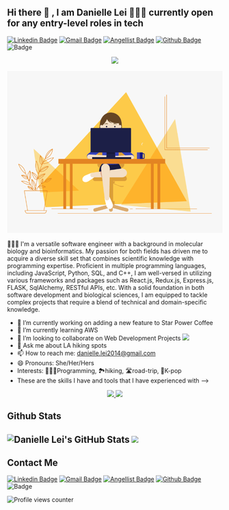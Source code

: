 <!-- ### Hi there 👋 -->
## Hi there 👋 , I am Danielle Lei 👩🏻‍💻 currently open for any entry-level roles in tech
[![Linkedin Badge](https://img.shields.io/badge/-Danielle_Lei-blue?style=flat&logo=Linkedin&logoColor=white&link=https://www.linkedin.com/in/danielle-lei/)](https://www.linkedin.com/in/danielle-lei/)
[![Gmail Badge](https://img.shields.io/badge/-danielle.lei2014@gmail.com-c14438?style=flat&logo=Gmail&logoColor=white&link=mailto:danielle.lei2014@gmail.com)](mailto:danielle.lei2014@gmail.com)
[![Angellist Badge](https://img.shields.io/badge/-Danielle_Lei-black?style=flat&logo=Angellist&logoColor=white&link=https://wellfound.com/u/danielle-lei)](https://wellfound.com/u/danielle-lei)
[![Github Badge](https://img.shields.io/badge/-daniellelei-black?style=flat&logo=Github&logoColor=white&link=https://github.com/daniellelei)](https://github.com/daniellelei)
![Badge](https://img.shields.io/badge/Portfolio-blue?style=flat&link=https://daniellelei.github.io/)

<p align="center">
  <a href="https://daniellelei.github.io/"><img src="https://readme-typing-svg.herokuapp.com?font=Fira+Code&color=e38422&background=fadd924D&size=25&center=true&vCenter=true&width=600&height=100&lines=Hi+there+👋+My+Name+is+Danielle+Lei;I+Am+a+Software+Engineer+👩🏻‍💻;"></a>
</p>
<p align="center">
  <img src = "https://github.com/daniellelei/daniellelei/blob/main/coding%20girl.gif?raw=true" style="width:650px">
</p>


👩🏻‍💻 I'm a versatile software engineer with a background in molecular biology and bioinformatics. My passion for both fields has driven me to acquire a diverse skill set that combines scientific knowledge with programming expertise. Proficient in multiple programming languages, including JavaScript, Python, SQL, and C++, I am well-versed in utilizing various frameworks and packages such as React.js, Redux.js, Express.js, FLASK, SqlAlchemy, RESTful APIs, etc. With a solid foundation in both software development and biological sciences, I am equipped to tackle complex projects that require a blend of technical and domain-specific knowledge.


- 🔭 I’m currently working on adding a new feature to Star Power Coffee
- 🌱 I’m currently learning AWS
- 👯 I’m looking to collaborate on Web Development Projects <img src="https://media.giphy.com/media/WUlplcMpOCEmTGBtBW/giphy.gif" width="30">
- 💬 Ask me about LA hiking spots
- 📫 How to reach me: danielle.lei2014@gmail.com
- 😄 Pronouns: She/Her/Hers
- Interests: 👩🏻‍💻Programming, 🏞️hiking,  🛣️road-trip, 🖤K-pop
- These are the skills I have and tools that I have experienced with
-->

<p align="center">
  <a href="https://skillicons.dev">
    <img src="https://skillicons.dev/icons?i=js,html,css,react,redux,sequelize,python,flask,nodejs,postman" />
    <img src="https://skillicons.dev/icons?i=git,github,linux,docker,postgres,aws,sqlite,cpp,express,vscode" />
  </a>
</p>



## Github Stats  

![Danielle Lei's GitHub Stats](https://github-readme-stats.vercel.app/api?username=daniellelei&theme=gruvbox&show_icons=true&rank_icon=github)
<a href="https://github.com/daniellelei">
  <img src="https://github-readme-stats.vercel.app/api/top-langs/?username=daniellelei&layout=donut" />
</a>
---

## Contact Me
[![Linkedin Badge](https://img.shields.io/badge/-Danielle_Lei-blue?style=flat&logo=Linkedin&logoColor=white&link=https://www.linkedin.com/in/danielle-lei/)](https://www.linkedin.com/in/danielle-lei/)
[![Gmail Badge](https://img.shields.io/badge/-danielle.lei2014@gmail.com-c14438?style=flat&logo=Gmail&logoColor=white&link=mailto:danielle.lei2014@gmail.com)](mailto:danielle.lei2014@gmail.com)
[![Angellist Badge](https://img.shields.io/badge/-Danielle_Lei-black?style=flat&logo=Angellist&logoColor=white&link=https://wellfound.com/u/danielle-lei)](https://wellfound.com/u/danielle-lei)
[![Github Badge](https://img.shields.io/badge/-daniellelei-black?style=flat&logo=Github&logoColor=white&link=https://github.com/daniellelei)](https://github.com/daniellelei)
![Badge](https://img.shields.io/badge/Portfolio-blue?style=flat&link=https://daniellelei.github.io/)

![Profile views counter](https://komarev.com/ghpvc/?username=daniellelei&&style=flat-square)  
